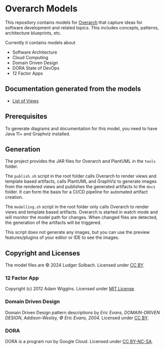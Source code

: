 # Overarch Models
This repository contains models for [Overarch](https://github.com/soulspace-org/overarch) that capture ideas for software development and related topics. This includes concepts, patterns, architecture blueprints, etc.

Currently it contains models about
* Software Architecture
* Cloud Computing
* Domain Driven Design
* DORA State of DevOps
* 12 Factor Apps

## Documentation generated from the models
* [List of Views](docs/views.md)

## Prerequisites
To generate diagrams and documentation for this model, you need to have Java 11+
and Graphviz installed.

## Generation
The project provides the JAR files for Overarch and PlantUML in the `tools` folder.

The `publish.sh` script in the root folder calls Overarch to render views and
template based artifacts, calls PlantUML and GraphViz to generate
images from the rendered views and publishes the generated artifacts to the
`docs` folder. It can form the basis for a CI/CD pipeline for automated artifact
creation.

The `modelling.sh` script in the root folder only calls Overarch to render views
and template based artifacts. Overarch is started in watch mode and will monitor
the model path for changes. When changed files are detected, the generation of
the artifacts will be triggered.

This script does not generate any images, but you
can use the preview features/plugins of your editor or IDE to see the images.

## Copyright and Licenses
The model files are © 2024 Ludger Solbach.
Licensed under [CC BY](https://creativecommons.org/licenses/by/4.0/).

### 12 Factor App
Copyright (c) 2012 Adam Wiggins.
Licensed under [MIT License](https://github.com/heroku/12factor/blob/main/LICENSE).

### Domain Driven Design
Domain Driven Design pattern descriptions by 
*Eric Evans, DOMAIN-DRIVEN DESIGN, Addison-Wesley, © Eric Evans, 2004.*
Licensed under [CC BY](https://creativecommons.org/licenses/by/4.0/).

### DORA
DORA is a program run by Google Cloud.
Licensed under [CC BY-NC-SA](https://creativecommons.org/licenses/by-nc-sa/4.0/).
